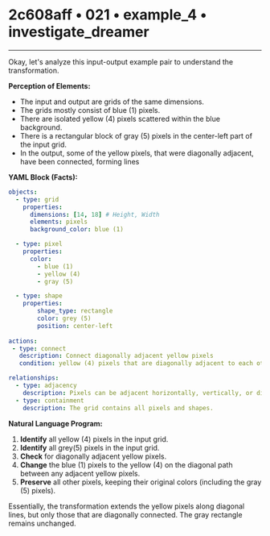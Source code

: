 # 2c608aff • 021 • example_4 • investigate_dreamer

---
Okay, let's analyze this input-output example pair to understand the transformation.

**Perception of Elements:**

*   The input and output are grids of the same dimensions.
*   The grids mostly consist of blue (1) pixels.
*   There are isolated yellow (4) pixels scattered within the blue background.
*   There is a rectangular block of gray (5) pixels in the center-left part of the input grid.
*   In the output, some of the yellow pixels, that were diagonally adjacent, have been connected, forming lines

**YAML Block (Facts):**



```yaml
objects:
  - type: grid
    properties:
      dimensions: [14, 18] # Height, Width
      elements: pixels
      background_color: blue (1)

  - type: pixel
    properties:
      color:
        - blue (1)
        - yellow (4)
        - gray (5)

  - type: shape
    properties:
        shape_type: rectangle
        color: grey (5)
        position: center-left
        
actions:
 - type: connect
   description: Connect diagonally adjacent yellow pixels
   condition: yellow (4) pixels that are diagonally adjacent to each other in the input

relationships:
  - type: adjacency
    description: Pixels can be adjacent horizontally, vertically, or diagonally.
  - type: containment
    description: The grid contains all pixels and shapes.

```



**Natural Language Program:**

1.  **Identify** all yellow (4) pixels in the input grid.
2.  **Identify** all grey(5) pixels in the input grid.
3.  **Check** for diagonally adjacent yellow pixels.
4.  **Change** the blue (1) pixels to the yellow (4) on the diagonal path
    between any adjacent yellow pixels.
5.  **Preserve** all other pixels, keeping their original colors (including the
    gray (5) pixels).

Essentially, the transformation extends the yellow pixels along diagonal
lines, but only those that are diagonally connected. The gray rectangle
remains unchanged.

